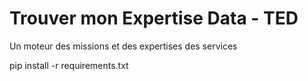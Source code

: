 

# Trouver mon Expertise Data - TED
Un moteur des missions et des expertises des services

pip install -r requirements.txt
